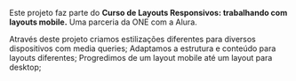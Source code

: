 Este projeto faz parte do **Curso de Layouts Responsivos: trabalhando com layouts mobile.** Uma parceria da ONE com a Alura.

Através deste projeto criamos estilizações diferentes para diversos dispositivos com media queries; Adaptamos a estrutura e conteúdo para layouts diferentes; Progredimos de um layout mobile até um layout para desktop;
